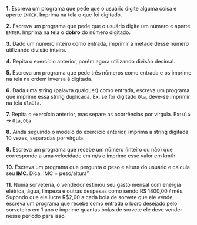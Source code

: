 __1.__ Escreva um programa que pede que o usuário digite alguma coisa e
aperte `ENTER`. Imprima na tela o que foi digitado.

__2.__ Escreva um programa que pede que o usuário digite um número e
aperte `ENTER`. Imprima na tela o **dobro** do número digitado.

__3.__ Dado um número inteiro como entrada, imprimir a metade desse
número utilizando divisão inteira.

__4.__ Repita o exercício anterior, porém agora utilizando divisão
decimal.

__5.__ Escreva um programa que pede três números como entrada
e os imprime na tela na ordem inversa à digitada.

__6.__ Dada uma string (palavra qualquer) como entrada, escreva um
programa que imprime essa string duplicada. Ex: se for digitado
`Ola`, deve-se imprimir na tela `OlaOla`.

__7.__ Repita o exercício anterior, mas separe as ocorrências por
vírgula. Ex: `Ola` -> `Ola,Ola`

__8.__ Ainda seguindo o modelo do exercício anterior, imprima a
string digitada 10 vezes, separadas por vírgula.

__9.__ Escreva um programa que recebe um número (inteiro ou não) que
corresponde a uma velocidade em m/s e imprime esse valor em km/h.

__10.__ Escreva um programa que pergunta o peso e altura do usuário
e calcula seu __IMC__. Dica: IMC = peso/altura²

__11.__ Numa sorveteria, o vendedor estimou seu gasto mensal com energia
elétrica, água, limpeza e outras despesas como sendo R$ 1800,00 / mês.
Supondo que ele lucre R$2,00 a cada bola de sorvete que ele vende, escreva
um programa que recebe como entrada o lucro desejado pelo sorveteiro em
1 ano e imprime quantas bolas de sorvete ele deve vender nesse período para
isso.
